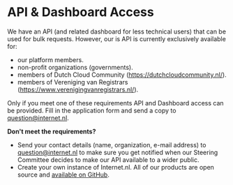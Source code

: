 # API & Dashboard Access

We have an API (and related dashboard for less technical users) that can be used for bulk requests. However, our is API is currently exclusively available for:
* our platform members.
* non-profit organizations (governments).
* members of Dutch Cloud Community (https://dutchcloudcommunity.nl/).
* members of Vereniging van Registrars (https://www.verenigingvanregistrars.nl/).

Only if you meet one of these requirements API and Dashboard access can be provided. Fill in the application form and send a copy to [question@internet.nl](mailto:question@internet.nl). 

**Don't meet the requirements?**
* Send your contact details (name, organization, e-mail address) to question@internet.nl to make sure you get notified when our Steering Committee decides to make our API available to a wider public.
* Create your own instance of Internet.nl. All of our products are open source and [available on GitHub](https://github.com/internetstandards).
